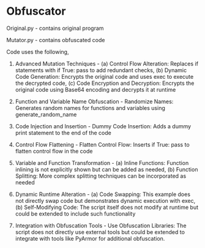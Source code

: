 # Obfuscator

Original.py - contains original program

Mutator.py - contains obfuscated code

Code uses the following,

1) Advanced Mutation Techniques - 
(a) Control Flow Alteration: Replaces if statements with if True: pass to add redundant checks,
(b) Dynamic Code Generation: Encrypts the original code and uses exec to execute the decrypted code,
(c) Code Encryption and Decryption: Encrypts the original code using Base64 encoding and decrypts it at runtime

2) Function and Variable Name Obfuscation - Randomize Names: Generates random names for functions and variables using generate_random_name

3) Code Injection and Insertion - Dummy Code Insertion: Adds a dummy print statement to the end of the code

4) Control Flow Flattening - Flatten Control Flow: Inserts if True: pass to flatten control flow in the code

5) Variable and Function Transformation - 
(a) Inline Functions: Function inlining is not explicitly shown but can be added as needed,
(b) Function Splitting: More complex splitting techniques can be incorporated as needed

6) Dynamic Runtime Alteration - 
(a) Code Swapping: This example does not directly swap code but demonstrates dynamic execution with exec,
(b) Self-Modifying Code: The script itself does not modify at runtime but could be extended to include such functionality

7) Integration with Obfuscation Tools - Use Obfuscation Libraries: The script does not directly use external tools but could be extended to integrate with tools like PyArmor for additional obfuscation.
